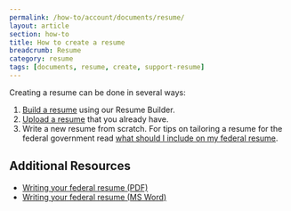 ```yaml
---
permalink: /how-to/account/documents/resume/
layout: article
section: how-to
title: How to create a resume
breadcrumb: Resume
category: resume
tags: [documents, resume, create, support-resume]
---
```


Creating a resume can be done in several ways:

1. [Build a resume](build/) using our Resume Builder.
2. [Upload a resume](upload/) that you already have.
3. Write a new resume from scratch. For tips on tailoring a resume for the federal government read [what should I include on my federal resume](../../../../faq/application/documents/resume/what-to-include/).

## Additional Resources

* [Writing your federal resume (PDF)](writing-your-federal-resume.pdf)
* [Writing your federal resume (MS Word)](writing-your-federal-resume.docx)
